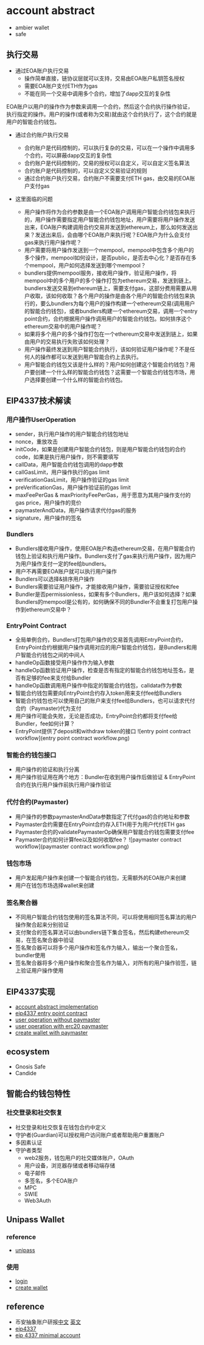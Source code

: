 # account abstract

* ambier wallet
* safe

## 执行交易
* 通过EOA账户执行交易
  * 操作简单直接，链协议层就可以支持，交易由EOA账户私钥签名授权
  * 需要EOA账户支付ETH作为gas
  * 不能在同一个交易中调用多个合约，增加了dapp交互的复杂性

EOA账户以用户的操作作为参数来调用一个合约，然后这个合约执行操作验证，执行指定的操作。用户的操作(或者称为交易)就由这个合约执行了，这个合约就是用户的智能合约钱包。

* 通过合约账户执行交易
  * 合约账户是代码控制的，可以执行复杂的交易，可以在一个操作中调用多个合约，可以屏蔽dapp交互的复杂性
  * 合约账户是代码控制的，交易的授权可以自定义，可以自定义签名算法
  * 合约账户是代码控制的，可以自定义交易验证的规则
  * 通过合约账户执行交易，合约账户不需要支付ETH gas，由交易的EOA账户支付gas

* 这里面临的问题
  * 用户操作将作为合约参数是由一个EOA账户调用用户智能合约钱包来执行的，用户操作需要指定用户智能合约钱包地址，用户需要将用户操作发送出来，EOA账户构建调用合约交易并发送到ethereum上，那么如何发送出来？发送出来后，会由哪个EOA账户来执行呢？EOA账户为什么会支付gas来执行用户操作呢？
  * 用户需要将用户操作发送到一个mempool，mempool中包含多个用户的多个操作，mempool如何设计，是否public，是否去中心化？是否存在多个mempool，用户如何选择发送到哪个mempool？
  * bundlers提供mempool服务，接收用户操作，验证用户操作，将mempool中的多个用户的多个操作打包为ethereum交易，发送到链上。bundlers发送交易到ethereum链上，需要支付gas，这部分费用需要从用户收取，该如何收取？各个用户的操作是由各个用户的智能合约钱包来执行的，要么bundlers为每个用户的操作构建一个ethereum交易(调用用户的智能合约钱包)，或者bundlers构建一个ethereum交易，调用一个entry point合约，合约根据用户操作调用用户的智能合约钱包。如何排序这个ethereum交易中的用户操作呢？
  * 如果将多个用户的多个操作打包在一个ethereum交易中发送到链上，如果由用户的交易执行失败该如何处理？
  * 用户操作最终发送到用户智能合约执行，该如何验证用户操作呢？不是任何人的操作都可以发送到用户智能合约上去执行。
  * 用户智能合约钱包又该是什么样的？用户如何创建这个智能合约钱包？用户要创建一个什么样的智能合约钱包？这需要一个智能合约钱包市场，用户选择要创建一个什么样的智能合约钱包。

## EIP4337技术解读

### 用户操作UserOperation
* sender，执行用户操作的用户智能合约钱包地址
* nonce，重放攻击
* initCode，如果是创建用户智能合约钱包，则是用户智能合约钱包的合约code，如果是执行用户操作，则不需要填写
* callData，用户智能合约钱包调用的dapp参数
* callGasLimit，用户操作执行的gas limit
* verificationGasLimit，用户操作验证的gas limit
* preVerificationGas，用户操作验证前的gas limit
* maxFeePerGas & maxPriorityFeePerGas，用于愿意为其用户操作支付的gas price，用户操作的竞价
* paymasterAndData，用户操作请求代付gas的服务
* signature，用户操作的签名

### Bundlers
* Bundlers接收用户操作，使用EOA账户构造ethereum交易，在用户智能合约钱包上验证和执行用户操作。Bundlers支付了gas来执行用户操作，因为用户为用户操作支付一定的fee给bundlers。
* 用户不再需要EOA账户就可以执行用户操作
* Bundlers可以选择&排序用户操作
* Bundlers需要验证用户操作，才能接收用户操作，需要验证授权和fee
* Bundler是否permissionless，如果有多个Bundlers，用户该如何选择？如果Bundlers的mempool是公有的，如何确保不同的Bundler不会重复打包用户操作到ethereum交易中？

### EntryPoint Contract
* 全局单例合约，Bundlers打包用户操作的交易首先调用EntryPoint合约，EntryPoint合约根据用户操作调用对应的用户智能合约钱包，是Bundlers和用户智能合约钱包之间的中间人
* handleOp函数接受用户操作作为输入参数
* handleOp函数验证用户操作，检查是否有指定的智能合约钱包地址签名，是否有足够的fee来支付给Bundler
* handleOp函数调用用户操作中指定的智能合约钱包，calldata作为参数
* 智能合约钱包需要向EntryPoint合约存入token用来支付fee给Bundlers
* 智能合约钱包也可以使用自己的账户来支付fee给Bundlers，也可以请求代付合约（Paymaster)代为支付
* 用户操作可能会失败，无论是否成功，EntryPoint合约都将支付fee给Bundler，fee如何计算？
* EntryPoint提供了deposit和withdraw token的接口
![entry point contract workflow](entry point contract workflow.png)

### 智能合约钱包接口
* 用户操作的验证和执行分离
* 用户操作验证用在两个地方：Bundler在收到用户操作后做验证 & EntryPoint合约在执行用户操作前执行用户操作验证

### 代付合约(Paymaster)
* 用户操作的参数paymasterAndData参数指定了代付gas的合约地址和参数
* Paymaster合约需要在EntryPoint合约存入ETH用于为用户代付ETH gas
* Paymaster合约的validatePaymasterOp确保用户智能合约钱包需要支付fee
* Paymaster合约如何计算fee以及如何收取fee？
![paymaster contract workflow](paymaster contract workflow.png)

### 钱包市场
* 用户发起用户操作来创建一个智能合约钱包，无需额外的EOA账户来创建
* 用户在钱包市场选择wallet来创建

### 签名聚合器
* 不同用户智能合约钱包使用的签名算法不同，可以将使用相同签名算法的用户操作聚合起来分别验证
* 支付聚合的签名算法可以由bundlers链下集合签名，然后构建ethereum交易，在签名聚合器中验证
* 签名聚合器可以将多个用户操作和签名作为输入，输出一个聚合签名，bundler使用
* 签名聚合器将多个用户操作和聚合签名作为输入，对所有的用户操作验签，链上验证用户操作使用

## EIP4337实现
* [account abstract implementation](https://github.com/eth-infinitism/account-abstraction)
* [eip4337 entry point contract](https://etherscan.io/address/0x5FF137D4b0FDCD49DcA30c7CF57E578a026d2789)
* [user operation without paymaster](https://explorer.phalcon.xyz/tx/eth/0xcdaec484cb685416b02b1f8f19cf113e826c0054a8336f497d8a93fd15ec84d4)
* [user operation with erc20 paymaster]()
* [create wallet with paymaster](https://explorer.phalcon.xyz/tx/eth/0x7a023f6c2721ba67d7f9b8b30e5d3f64857bf720049f8172e3629a55ef3b1033)

## ecosystem
* Gnosis Safe
* Candide

## 智能合约钱包特性

### 社交登录和社交恢复
* 社交登录和社交恢复在钱包合约中定义
* 守护者(Guardian)可以授权用户访问账户或者帮助用户重置账户
* 多因素认证
* 守护者类型
  * web2服务，钱包用户的社交媒体账户，OAuth
  * 用户设备，浏览器存储或者移动端存储
  * 电子邮件
  * 多签名，多个EOA账户
  * MPC
  * SWIE
  * Web3Auth

## Unipass Wallet

### reference
* [unipass](https://github.com/UniPassID/)

### 使用
* [login](https://wallet.unipass.id/?forceLogin=0)
* [create wallet](https://polygonscan.com/tx/0x7b94a266e591bf0369b17cdde5cd78f45087f2615651448057bd651702db022d)

## reference
* 币安抽象账户研报[中文](https://news.marsbit.co/20230821082722042606.html) [英文](https://research.binance.com/static/pdf/a-primer-on-account-abstraction.pdf)
* [eip4337](https://eips.ethereum.org/EIPS/eip-4337)
* [eip 4337 minimal account](https://github.com/kopy-kat/MinimalAccount#readme)